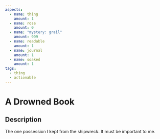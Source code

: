 ```yaml
---
aspects:
  - name: thing
    amount: 1
  - name: rose
    amount: 0
  - name: "mystery: grail"
    amount: 999
  - name: readable
    amount: 1
  - name: journal
    amount: 1
  - name: soaked
    amount: 1
tags:
  - thing
  - actionable
---
```


# A Drowned Book

## Description

The one possession I kept from the shipwreck. It must be important to me.

